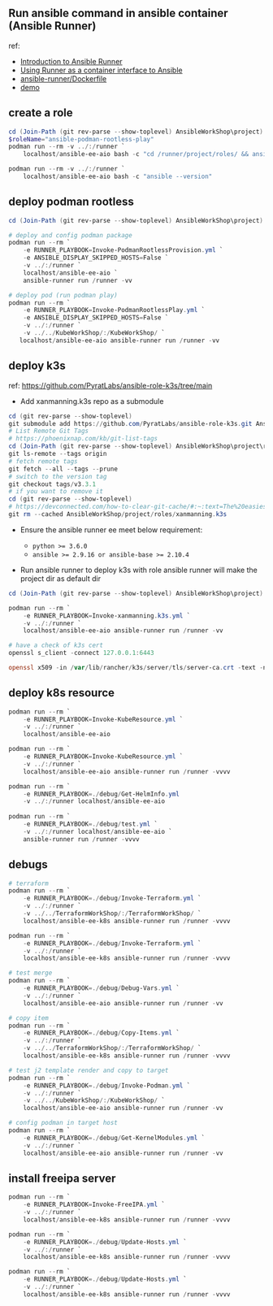 ## Run ansible command in ansible container (Ansible Runner)
ref: 
 - [Introduction to Ansible Runner](https://ansible-runner.readthedocs.io/en/stable/intro/)
 - [Using Runner as a container interface to Ansible](https://ansible-runner.readthedocs.io/en/stable/container/)
 - [ansible-runner/Dockerfile](https://github.com/ansible/ansible-runner/blob/devel/Dockerfile)
 - [demo](https://github.com/ansible/ansible-runner/tree/devel/demo)


## create a role
```powershell
cd (Join-Path (git rev-parse --show-toplevel) AnsibleWorkShop\project)
$roleName="ansible-podman-rootless-play"
podman run --rm -v ../:/runner `
    localhost/ansible-ee-aio bash -c "cd /runner/project/roles/ && ansible-galaxy init $roleName"

podman run --rm -v ../:/runner `
    localhost/ansible-ee-aio bash -c "ansible --version"
```


## deploy podman rootless
```powershell
cd (Join-Path (git rev-parse --show-toplevel) AnsibleWorkShop\project)

# deploy and config podman package
podman run --rm `
    -e RUNNER_PLAYBOOK=Invoke-PodmanRootlessProvision.yml `
    -e ANSIBLE_DISPLAY_SKIPPED_HOSTS=False `
    -v ../:/runner `
    localhost/ansible-ee-aio `
    ansible-runner run /runner -vv

# deploy pod (run podman play)
podman run --rm `
    -e RUNNER_PLAYBOOK=Invoke-PodmanRootlessPlay.yml `
    -e ANSIBLE_DISPLAY_SKIPPED_HOSTS=False `
    -v ../:/runner `
    -v ../../KubeWorkShop/:/KubeWorkShop/ `
   localhost/ansible-ee-aio ansible-runner run /runner -vv
```

## deploy k3s
ref: 
https://github.com/PyratLabs/ansible-role-k3s/tree/main

- Add xanmanning.k3s repo as a submodule
```powershell
cd (git rev-parse --show-toplevel)
git submodule add https://github.com/PyratLabs/ansible-role-k3s.git AnsibleWorkShop/project/roles/xanmanning.k3s
# List Remote Git Tags
# https://phoenixnap.com/kb/git-list-tags
cd (Join-Path (git rev-parse --show-toplevel) AnsibleWorkShop\project\roles\xanmanning.k3s)
git ls-remote --tags origin
# fetch remote tags
git fetch --all --tags --prune
# switch to the version tag
git checkout tags/v3.3.1
# if you want to remove it
cd (git rev-parse --show-toplevel)
# https://devconnected.com/how-to-clear-git-cache/#:~:text=The%20easiest%20way%20to%20clear%20your%20Git%20cache,ignore%20all%20files%20ending%20in%20%E2%80%9C%20.conf%20%E2%80%9C
git rm --cached AnsibleWorkShop/project/roles/xanmanning.k3s
```

- Ensure the ansible runner ee meet below requirement:
    - `python >= 3.6.0`
    - `ansible >= 2.9.16 or ansible-base >= 2.10.4`

- Run ansible runner to deploy k3s with role
ansible runner will make the project dir as default dir
```powershell
cd (Join-Path (git rev-parse --show-toplevel) AnsibleWorkShop\project)

podman run --rm `
    -e RUNNER_PLAYBOOK=Invoke-xanmanning.k3s.yml `
    -v ../:/runner `
    localhost/ansible-ee-aio ansible-runner run /runner -vv

# have a check of k3s cert
openssl s_client -connect 127.0.0.1:6443

openssl x509 -in /var/lib/rancher/k3s/server/tls/server-ca.crt -text -noout
```

## deploy k8s resource
```powershell
podman run --rm `
    -e RUNNER_PLAYBOOK=Invoke-KubeResource.yml `
    -v ../:/runner `
    localhost/ansible-ee-aio

podman run --rm `
    -e RUNNER_PLAYBOOK=Invoke-KubeResource.yml `
    -v ../:/runner `
    localhost/ansible-ee-aio ansible-runner run /runner -vvvv

podman run --rm `
    -e RUNNER_PLAYBOOK=./debug/Get-HelmInfo.yml     
    -v ../:/runner localhost/ansible-ee-aio
    
podman run --rm `
    -e RUNNER_PLAYBOOK=./debug/test.yml `
    -v ../:/runner localhost/ansible-ee-aio `
    ansible-runner run /runner -vvvv
```

## debugs
```powershell
# terraform
podman run --rm `
    -e RUNNER_PLAYBOOK=./debug/Invoke-Terraform.yml `
    -v ../:/runner `
    -v ../../TerraformWorkShop/:/TerraformWorkShop/ `
    localhost/ansible-ee-k8s ansible-runner run /runner -vvvv

podman run --rm `
    -e RUNNER_PLAYBOOK=./debug/Invoke-Terraform.yml `
    -v ../:/runner `
    localhost/ansible-ee-k8s ansible-runner run /runner -vvvv

# test merge
podman run --rm `
    -e RUNNER_PLAYBOOK=./debug/Debug-Vars.yml `
    -v ../:/runner `
    localhost/ansible-ee-aio ansible-runner run /runner -vv

# copy item
podman run --rm `
    -e RUNNER_PLAYBOOK=./debug/Copy-Items.yml `
    -v ../:/runner `
    -v ../../TerraformWorkShop/:/TerraformWorkShop/ `
    localhost/ansible-ee-k8s ansible-runner run /runner -vvvv

# test j2 template render and copy to target
podman run --rm `
    -e RUNNER_PLAYBOOK=./debug/Invoke-Podman.yml `
    -v ../:/runner `
    -v ../../KubeWorkShop/:/KubeWorkShop/ `
    localhost/ansible-ee-aio ansible-runner run /runner -vv

# config podman in target host
podman run --rm `
    -e RUNNER_PLAYBOOK=./debug/Get-KernelModules.yml `
    -v ../:/runner `
    localhost/ansible-ee-aio ansible-runner run /runner -vv

```


## install freeipa server
```powershell
podman run --rm `
    -e RUNNER_PLAYBOOK=Invoke-FreeIPA.yml `
    -v ../:/runner `
    localhost/ansible-ee-k8s ansible-runner run /runner -vvvv

podman run --rm `
    -e RUNNER_PLAYBOOK=./debug/Update-Hosts.yml `
    -v ../:/runner `
    localhost/ansible-ee-k8s ansible-runner run /runner -vvvv

podman run --rm `
    -e RUNNER_PLAYBOOK=./debug/Update-Hosts.yml `
    -v ../:/runner `
    localhost/ansible-ee-k8s ansible-runner run /runner -vvvv
```